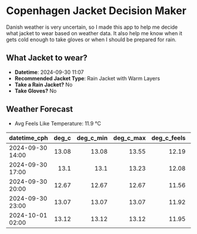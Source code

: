 
# Copenhagen Jacket Decision Maker

Danish weather is very uncertain, so I made this app to help me decide what jacket to wear based on weather data. 
It also help me know when it gets cold enough to take gloves or when I should be prepared for rain.

## What Jacket to wear?

- **Datetime**: 2024-09-30 11:07
- **Recommended Jacket Type**: Rain Jacket with Warm Layers
- **Take a Rain Jacket?** No
- **Take Gloves?** No

## Weather Forecast
- Avg Feels Like Temperature: 11.9 °C

| datetime_cph     |   deg_c |   deg_c_min |   deg_c_max |   deg_c_feels | weather   | wind   | rain   |
|:-----------------|--------:|------------:|------------:|--------------:|:----------|:-------|:-------|
| 2024-09-30 14:00 |   13.08 |       13.08 |       13.55 |         12.19 | Clouds    | High   | None   |
| 2024-09-30 17:00 |   13.1  |       13.1  |       13.23 |         12.08 | Clouds    | High   | None   |
| 2024-09-30 20:00 |   12.67 |       12.67 |       12.67 |         11.56 | Clouds    | High   | None   |
| 2024-09-30 23:00 |   13.07 |       13.07 |       13.07 |         11.92 | Clouds    | High   | None   |
| 2024-10-01 02:00 |   13.12 |       13.12 |       13.12 |         11.95 | Clouds    | High   | None   |
        